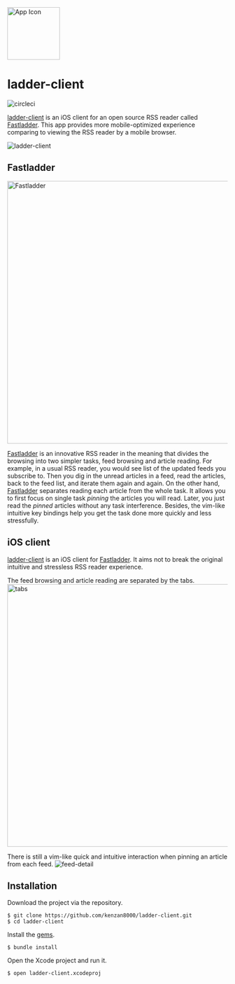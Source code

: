 <img src="https://user-images.githubusercontent.com/225808/110340787-faf33c00-806c-11eb-8fcd-7b1c3f8c4ae8.png" width="120" alt="App Icon" />

# ladder-client

![circleci](https://circleci.com/gh/kenzan8000/ladder-client.svg?style=shield)

[ladder-client](https://apps.apple.com/us/app/ladder-client/id1317507559) is an iOS client for an open source RSS reader called [Fastladder](https://github.com/fastladder/fastladder).
This app provides more mobile-optimized experience comparing to viewing the RSS reader by a mobile browser.

<img src="https://user-images.githubusercontent.com/225808/110950111-c641f600-8386-11eb-8da8-96ede2d3bdca.gif" alt="ladder-client" />

## Fastladder

<img src="https://user-images.githubusercontent.com/225808/110950188-dfe33d80-8386-11eb-9df4-aee386b07883.jpg" width="600px" alt="Fastladder" />

[Fastladder](https://github.com/fastladder/fastladder) is an innovative RSS reader in the meaning that divides the browsing into two simpler tasks, feed browsing and article reading.
For example, in a usual RSS reader, you would see list of the updated feeds you subscribe to.
Then you dig in the unread articles in a feed, read the articles, back to the feed list, and iterate them again and again.
On the other hand, [Fastladder](https://github.com/fastladder/fastladder) separates reading each article from the whole task.
It allows you to first focus on single task <em>pinning</em> the articles you will read.
Later, you just read the <em>pinned</em> articles without any task interference.
Besides, the vim-like intuitive key bindings help you get the task done more quickly and less stressfully.

## iOS client

[ladder-client](https://apps.apple.com/us/app/ladder-client/id1317507559) is an iOS client for [Fastladder](https://github.com/fastladder/fastladder).
It aims not to break the original intuitive and stressless RSS reader experience.

The feed browsing and article reading are separated by the tabs.
<img src="https://user-images.githubusercontent.com/225808/110951459-6d735d00-8388-11eb-8f4d-6add7b675adc.jpg" width="600px" alt="tabs" />

There is still a vim-like quick and intuitive interaction when pinning an article from each feed.
<img src="https://user-images.githubusercontent.com/225808/110950608-6566ed80-8387-11eb-8a03-61dcbf857333.gif" alt="feed-detail" />

## Installation

Download the project via the repository.

```shell
$ git clone https://github.com/kenzan8000/ladder-client.git
$ cd ladder-client
```

Install the [gems](https://github.com/rubygems/bundler).

```shell
$ bundle install
```

Open the Xcode project and run it.

```shell
$ open ladder-client.xcodeproj
```
